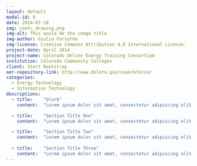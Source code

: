 ```yaml
---
layout: default
modal-id: 8
date: 2014-07-18
img: coetc_drawing.png
img-alt: This would be the image title
img-author: Giulia Forsythe
img-license: Creative Commons Attribution 4.0 International License.
project-date: April 2014
project-name: Colorado Online Energy Training Consortium
institution: Colorado Community Colleges
client: Start Bootstrap
oer-repository-link: http://www.doleta.gov/usworkforce/
categories:
  - Energy Technology
  - Information Technology
descriptions:
  - title:    "blurb"
    content:  "Lorem ipsum dolor sit amet, consectetur adipiscing elit."

  - title:    "Section Title One"
    content:  "Lorem ipsum dolor sit amet, consectetur adipiscing elit."

  - title:    "Section Title Two"
    content:  "Lorem ipsum dolor sit amet, consectetur adipiscing elit."
    
  - title:    "Section Title Three"
    content:  "Lorem ipsum dolor sit amet, consectetur adipiscing elit."
---
```

